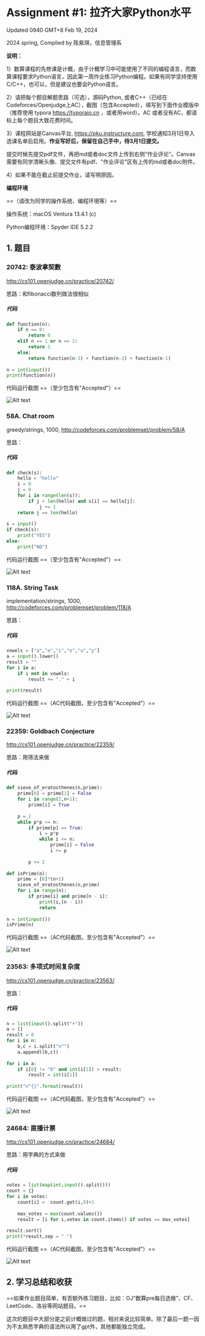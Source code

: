 # Assignment #1: 拉齐大家Python水平

Updated 0940 GMT+8 Feb 19, 2024

2024 spring, Complied by 陈紫琪，信息管理系



**说明：**

1）数算课程的先修课是计概，由于计概学习中可能使用了不同的编程语言，而数算课程要求Python语言，因此第一周作业练习Python编程。如果有同学坚持使用C/C++，也可以，但是建议也要会Python语言。

2）请把每个题目解题思路（可选），源码Python, 或者C++（已经在Codeforces/Openjudge上AC），截图（包含Accepted），填写到下面作业模版中（推荐使用 typora https://typoraio.cn ，或者用word）。AC 或者没有AC，都请标上每个题目大致花费时间。

3）课程网站是Canvas平台, https://pku.instructure.com, 学校通知3月1日导入选课名单后启用。**作业写好后，保留在自己手中，待3月1日提交。**

提交时候先提交pdf文件，再把md或者doc文件上传到右侧“作业评论”。Canvas需要有同学清晰头像、提交文件有pdf、"作业评论"区有上传的md或者doc附件。

4）如果不能在截止前提交作业，请写明原因。



**编程环境**

==（请改为同学的操作系统、编程环境等）==

操作系统：macOS Ventura 13.4.1 (c)

Python编程环境：Spyder IDE 5.2.2





## 1. 题目

### 20742: 泰波拿契數

http://cs101.openjudge.cn/practice/20742/



思路：和fibonacci数列做法很相似



##### 代码

```python
def function(n):
    if n == 0:
        return 0
    elif n == 1 or n == 2:
        return 1
    else:
        return function(n-3) + function(n-2) + function(n-1)
    
n = int(input())
print(function(n))
```



代码运行截图 ==（至少包含有"Accepted"）==

![Alt text](<Screenshot 2024-03-02 at 5.12.34 PM.png>)



### 58A. Chat room

greedy/strings, 1000, http://codeforces.com/problemset/problem/58/A



思路：



##### 代码

```python
def check(s):
    hello = "hello"
    i = 0
    j = 0
    for i in range(len(s)):
        if j < len(hello) and s[i] == hello[j]:
            j += 1
    return j == len(hello)
 
s = input()
if check(s):
    print("YES")
else:
    print("NO")

```



代码运行截图 ==（至少包含有"Accepted"）==

![Alt text](<Screenshot 2024-03-02 at 5.17.16 PM.png>)



### 118A. String Task

implementation/strings, 1000, http://codeforces.com/problemset/problem/118/A



思路：



##### 代码

```python
vowels = ["a","e","i","o","u","y"]
a = input().lower()
result = ""
for i in a:
    if i not in vowels:
        result += "." + i
        
print(result)

```



代码运行截图 ==（AC代码截图，至少包含有"Accepted"）==

![Alt text](<Screenshot 2024-03-02 at 5.19.05 PM.png>)



### 22359: Goldbach Conjecture

http://cs101.openjudge.cn/practice/22359/



思路：用筛法来做



##### 代码

```python
def sieve_of_eratosthenes(n,prime):
    prime[0] = prime[1] = False
    for i in range(2,n+1):
        prime[i] = True
        
    p = 2
    while p*p <= n:
        if prime[p] == True:
            i = p*p
            while i <= n:
                prime[i] = False
                i += p
                
        p += 1
        
def isPrime(n):
    prime = [0]*(n+1)
    sieve_of_eratosthenes(n,prime)
    for i in range(n):
    	if prime[i] and prime[n - i]: 
    		print(i,(n - i)) 
    		return
        
n = int(input())
isPrime(n)

```



代码运行截图 ==（AC代码截图，至少包含有"Accepted"）==

![Alt text](<Screenshot 2024-03-02 at 5.19.58 PM.png>)



### 23563: 多项式时间复杂度

http://cs101.openjudge.cn/practice/23563/



思路：



##### 代码

```python
n = list(input().split("+"))
a = []
result = 0
for i in n:
    b,c = i.split("n^")
    a.append((b,c))
    
for i in a:
    if i[0] != "0" and int(i[1]) > result:
        result = int(i[1])
        
print("n^{}".format(result)) 

```



代码运行截图 ==（AC代码截图，至少包含有"Accepted"）==

![Alt text](<Screenshot 2024-03-02 at 5.21.00 PM.png>)



### 24684: 直播计票

http://cs101.openjudge.cn/practice/24684/



思路：用字典的方式来做



##### 代码

```python
votes = list(map(int,input().split()))
count = {}
for i in votes:
    count[i] = 	count.get(i,0)+1
    
    max_votes = max(count.values())
    result = [i for i,votes in count.items() if votes == max_votes]
    
result.sort()
print(*result,sep = " ") 

```



代码运行截图 ==（AC代码截图，至少包含有"Accepted"）==

![Alt text](<Screenshot 2024-03-02 at 5.22.01 PM.png>)



## 2. 学习总结和收获

==如果作业题目简单，有否额外练习题目，比如：OJ“数算pre每日选做”、CF、LeetCode、洛谷等网站题目。==

这次的题目中大部分是之前计概做过的题，相对来说比较简单。除了最后一题一因为不太熟悉字典的语法所以用了gpt外，其他都能独立完成。




